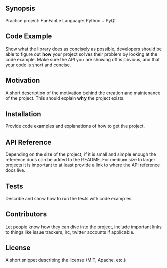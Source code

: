 ## Synopsis

Practice project: FanFanLe
Language: Python + PyQt


## Code Example

Show what the library does as concisely as possible, developers should be able
to figure out **how** your project solves their problem by looking at the code
example. Make sure the API you are showing off is obvious, and that your code
is short and concise.

## Motivation

A short description of the motivation behind the creation and maintenance of
the project. This should explain **why** the project exists.

## Installation

Provide code examples and explanations of how to get the project.

## API Reference

Depending on the size of the project, if it is small and simple enough the
reference docs can be added to the README. For medium size to larger projects
it is important to at least provide a link to where the API reference docs
live.

## Tests

Describe and show how to run the tests with code examples.

## Contributors

Let people know how they can dive into the project, include important links to
things like issue trackers, irc, twitter accounts if applicable.

## License

A short snippet describing the license (MIT, Apache, etc.)
